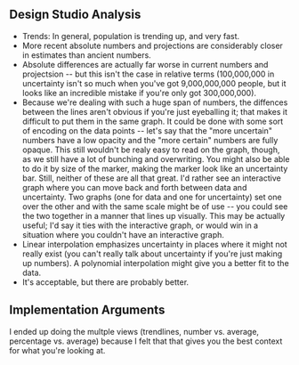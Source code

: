 Design Studio Analysis
----------------------

* Trends: In general, population is trending up, and very fast.  
* More recent absolute numbers and projections are considerably closer in estimates than ancient numbers. 
* Absolute differences are actually far worse in current numbers and projectsion -- but this isn't the case in relative terms (100,000,000 in uncertainty isn't so much when you've got 9,000,000,000 people, but it looks like an incredible mistake if you're only got 300,000,000).
* Because we're dealing with such a huge span of numbers, the diffences between the lines aren't obvious if you're just eyeballing it; that makes it difficult to put them in the same graph.  It could be done with some sort of encoding on the data points -- let's say that the "more uncertain" numbers have a low opacity and the "more certain" numbers are fully opaque.  This still wouldn't be realy easy to read on the graph, though, as we still have a lot of bunching and overwriting.   You might also be able to do it by size of the marker, making the marker look like an uncertainty bar.  Still, neither of these are all that great.  I'd rather see an interactive graph where you can move back and forth between data and uncertainty.  Two graphs (one for data and one for uncertainty) set one over the other and with the same scale might be of use -- you could see the two together in a manner that lines up visually.  This may be actually useful; I'd say it ties with the interactive graph, or would win in a situation where you couldn't have an interactive graph.
* Linear interpolation emphasizes uncertainty in places where it might not really exist (you can't really talk about uncertainty if you're just making up numbers).  A polynomial interpolation might give you a better fit to the data.
* It's acceptable, but there are probably better.  


Implementation Arguments
------------------------

I ended up doing the multple views (trendlines, number vs. average, percentage vs. average) because I felt that that gives you the best context for what you're looking at.  